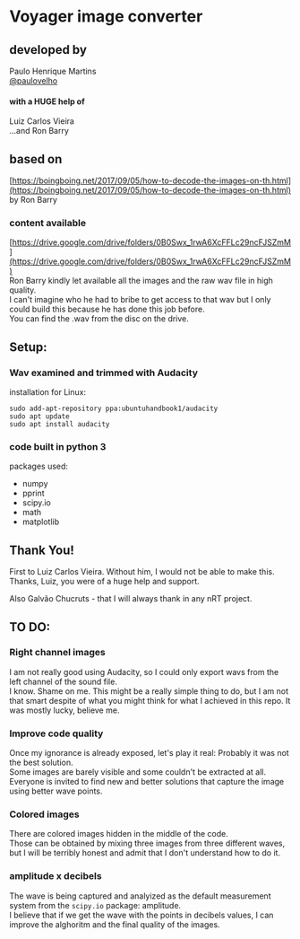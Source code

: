 # Voyager image converter


## developed by
Paulo Henrique Martins  
[@paulovelho](https://twitter.com/paulovelho)

#### with a HUGE help of
Luiz Carlos Vieira  
...and Ron Barry  

## based on
[https://boingboing.net/2017/09/05/how-to-decode-the-images-on-th.html](https://boingboing.net/2017/09/05/how-to-decode-the-images-on-th.html)
by Ron Barry

### content available
[https://drive.google.com/drive/folders/0B0Swx_1rwA6XcFFLc29ncFJSZmM](https://drive.google.com/drive/folders/0B0Swx_1rwA6XcFFLc29ncFJSZmM)  
Ron Barry kindly let available all the images and the raw wav file in high quality.  
I can't imagine who he had to bribe to get access to that wav but I only could build this because he has done this job before.   
You can find the .wav from the disc on the drive.  


## Setup:
### Wav examined and trimmed with Audacity
installation for Linux:
```
sudo add-apt-repository ppa:ubuntuhandbook1/audacity
sudo apt update
sudo apt install audacity
```

### code built in python 3
packages used:
- numpy
- pprint
- scipy.io
- math
- matplotlib


## Thank You!
First to Luiz Carlos Vieira. Without him, I would not be able to make this. Thanks, Luiz, you were of a huge help and support.

Also Galvão Chucruts - that I will always thank in any nRT project.


## TO DO:
### Right channel images
I am not really good using Audacity, so I could only export wavs from the left channel of the sound file.  
I know. Shame on me. This might be a really simple thing to do, but I am not that smart despite of what you might think for what I achieved in this repo. It was mostly lucky, believe me.

### Improve code quality
Once my ignorance is already exposed, let's play it real: Probably it was not the best solution.  
Some images are barely visible and some couldn't be extracted at all.  
Everyone is invited to find new and better solutions that capture the image using better wave points.

### Colored images
There are colored images hidden in the middle of the code.  
Those can be obtained by mixing three images from three different waves, but I will be terribly honest and admit that I don't understand how to do it.

### amplitude x decibels
The wave is being captured and analyized as the default measurement system from the `scipy.io` package: amplitude.  
I believe that if we get the wave with the points in decibels values, I can improve the alghoritm and the final quality of the images.


